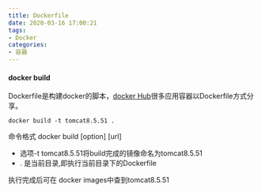 ```yaml
---
title: Dockerfile
date: 2020-03-16 17:00:21
tags:
- Docker
categories: 
- 容器
---
```

#### docker build
Dockerfile是构建docker的脚本，[docker Hub](https://hub.docker.com/)很多应用容器以Dockerfile方式分享。
```
docker build -t tomcat8.5.51 .
```
命令格式 docker build [option] [url]
+ 选项-t tomcat8.5.51将build完成的镜像命名为tomcat8.5.51
+ . 是当前目录,即执行当前目录下的Dockerfile

执行完成后可在 docker images中查到tomcat8.5.51
